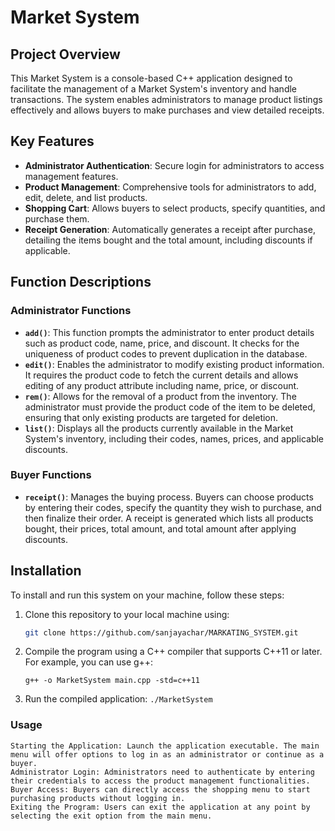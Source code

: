 # Market System 

## Project Overview
This Market System is a console-based C++ application designed to facilitate the management of a Market System's inventory and handle transactions. The system enables administrators to manage product listings effectively and allows buyers to make purchases and view detailed receipts.

## Key Features
- **Administrator Authentication**: Secure login for administrators to access management features.
- **Product Management**: Comprehensive tools for administrators to add, edit, delete, and list products.
- **Shopping Cart**: Allows buyers to select products, specify quantities, and purchase them.
- **Receipt Generation**: Automatically generates a receipt after purchase, detailing the items bought and the total amount, including discounts if applicable.

## Function Descriptions
### Administrator Functions
- **`add()`**: This function prompts the administrator to enter product details such as product code, name, price, and discount. It checks for the uniqueness of product codes to prevent duplication in the database.
- **`edit()`**: Enables the administrator to modify existing product information. It requires the product code to fetch the current details and allows editing of any product attribute including name, price, or discount.
- **`rem()`**: Allows for the removal of a product from the inventory. The administrator must provide the product code of the item to be deleted, ensuring that only existing products are targeted for deletion.
- **`list()`**: Displays all the products currently available in the Market System's inventory, including their codes, names, prices, and applicable discounts.

### Buyer Functions
- **`receipt()`**: Manages the buying process. Buyers can choose products by entering their codes, specify the quantity they wish to purchase, and then finalize their order. A receipt is generated which lists all products bought, their prices, total amount, and total amount after applying discounts.

## Installation
To install and run this system on your machine, follow these steps:
1. Clone this repository to your local machine using:
   ```bash
   git clone https://github.com/sanjayachar/MARKATING_SYSTEM.git

2.  Compile the program using a C++ compiler that supports C++11 or later. For example, you can use g++:

    `g++ -o MarketSystem main.cpp -std=c++11`
    
4.  Run the compiled application:
   `./MarketSystem`

### Usage
    Starting the Application: Launch the application executable. The main menu will offer options to log in as an administrator or continue as a buyer.
    Administrator Login: Administrators need to authenticate by entering their credentials to access the product management functionalities.
    Buyer Access: Buyers can directly access the shopping menu to start purchasing products without logging in.
    Exiting the Program: Users can exit the application at any point by selecting the exit option from the main menu.

